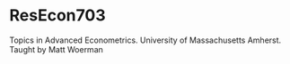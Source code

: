 # ResEcon703
Topics in Advanced Econometrics. University of Massachusetts Amherst. Taught by Matt Woerman

